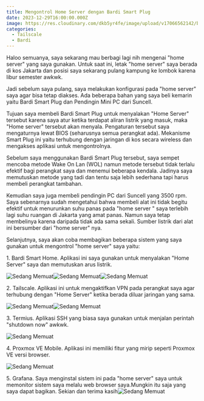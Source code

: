 ```yaml
---
title: Mengontrol Home Server dengan Bardi Smart Plug
date: 2023-12-29T16:00:00.000Z
image: https://res.cloudinary.com/dkb5yr4fe/image/upload/v17066562142/banner/14.png
categories:
  - Tailscale
  - Bardi
---
```


Haloo semuanya, saya sekarang mau berbagi lagi nih mengenai "home server" yang saya gunakan. Untuk saat ini, letak "home server" saya berada di kos Jakarta dan posisi saya sekarang pulang kampung ke lombok karena libur semester awkwk.

Jadi sebelum saya pulang, saya melakukan konfigurasi pada "home server" saya agar bisa tetap diakses. Ada beberapa bahan yang saya beli kemarin yaitu Bardi Smart Plug dan Pendingin Mini PC dari Suncell.

Tujuan saya membeli Bardi Smart Plug untuk menyalakan "Home Server" tersebut karena saya atur ketika terdapat aliran listrik yang masuk, maka "Home server" tersebut akan menyala. Pengaturan tersebut saya mengaturnya lewat BIOS (seharusnya semua perangkat ada). Mekanisme Smart Plug ini yaitu terhubung dengan jaringan di kos secara wireless dan mengakses aplikasi untuk mengontrolnya.

Sebelum saya menggunakan Bardi Smart Plug tersebut, saya sempet mencoba metode Wake On Lan (WOL) namun metode tersebut tidak terlalu efektif bagi perangkat saya dan menemui beberapa kendala. Jadinya saya memutuskan metode yang tadi dan tentu saja lebih sederhana tapi harus membeli perangkat tambahan.

Kemudian saya juga membeli pendingin PC dari Suncell yang 3500 rpm. Saya sebenarnya sudah mengetahui bahwa membeli alat ini tidak begitu efektif untuk menurunkan suhu panas pada "home server " saya terlebih lagi suhu ruangan di Jakarta yang amat panas. Namun saya tetap membelinya karena daripada tidak ada sama sekali. Sumber listrik dari alat ini bersumber dari "home server" nya.

Selanjutnya, saya akan coba membagikan beberapa sistem yang saya gunakan untuk mengontrol "home server" saya yaitu:

1\. Bardi Smart Home. Aplikasi ini saya gunakan untuk menyalakan "Home Server" saya dan memutuskan arus listrik.

![Sedang Memuat](<https://res.cloudinary.com/dkb5yr4fe/image/upload/v17066562142/post/14/Gambar WhatsApp 2023-12-30 pukul 09.27.59_c12223aa.jpg>)![Sedang Memuat](<https://res.cloudinary.com/dkb5yr4fe/image/upload/v17066562142/post/14/Gambar WhatsApp 2023-12-30 pukul 09.49.12_9b800118.jpg>)![Sedang Memuat](<https://res.cloudinary.com/dkb5yr4fe/image/upload/v17066562142/post/14/Gambar WhatsApp 2023-12-30 pukul 09.49.12_74535363.jpg>)

2\. Tailscale. Aplikasi ini untuk mengaktifkan VPN pada perangkat saya agar terhubung dengan "Home Server" ketika berada diluar jaringan yang sama.

![Sedang Memuat](<https://res.cloudinary.com/dkb5yr4fe/image/upload/v17066562142/post/14/Gambar WhatsApp 2023-12-30 pukul 09.49.11_59689b74.jpg>)![Sedang Memuat](<https://res.cloudinary.com/dkb5yr4fe/image/upload/v17066562142/post/14/Gambar WhatsApp 2023-12-30 pukul 09.49.11_4acb5a78.jpg>)

3\. Termius. Aplikasi SSH yang biasa saya gunakan untuk menjalan perintah "shutdown now" awkwk.

![Sedang Memuat](<https://res.cloudinary.com/dkb5yr4fe/image/upload/v17066562142/post/14/Gambar WhatsApp 2023-12-30 pukul 09.49.10_246dc723.jpg>)

4\. Proxmox VE Mobile. Aplikasi ini memiliki fitur yang mirip seperti Proxmox VE versi browser.

![Sedang Memuat](<https://res.cloudinary.com/dkb5yr4fe/image/upload/v17066562142/post/14/Gambar WhatsApp 2023-12-30 pukul 09.49.10_6f5e3096.jpg>)

5\. Grafana. Saya menginstal sistem ini pada "home server" saya untuk memonitor sistem saya melalu web browser saya.Mungkin itu saja yang saya dapat bagikan. Sekian dan terima kasih![Sedang Memuat](<https://res.cloudinary.com/dkb5yr4fe/image/upload/v17066562142/post/14/Gambar WhatsApp 2023-12-30 pukul 09.49.10_f3871e58.jpg>)
